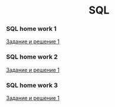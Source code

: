  <div align='center'>
  
  #  SQL
  
  </div>
  
   ###  SQL home work 1
  
  [Задание и решение 1](https://github.com/mranolegprivate/SQL/blob/main/HW_1.sql "Решение 1")
  
  ###  SQL home work 2
  
[Задание и решение 1](https://github.com/mranolegprivate/SQL/blob/main/HW_1.sql "Решение 1")
  
  ###  SQL home work 3
  
[Задание и решение 1](https://github.com/mranolegprivate/SQL/blob/main/HW_1.sql "Решение 1")
  
